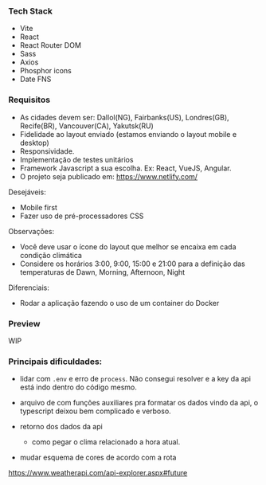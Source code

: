 ### Tech Stack
- Vite
- React
- React Router DOM
- Sass
- Axios
- Phosphor icons
- Date FNS

### Requisitos
- As cidades devem ser: Dallol(NG), Fairbanks(US), Londres(GB), Recife(BR), Vancouver(CA), Yakutsk(RU)
- Fidelidade ao layout enviado (estamos enviando o layout mobile e desktop)
- Responsividade. 
- Implementação de testes unitários
- Framework Javascript a sua escolha. Ex: React, VueJS, Angular.
- O projeto seja publicado em: https://www.netlify.com/

Desejáveis:
  - Mobile first
  - Fazer uso de pré-processadores CSS

Observações:
  - Você deve usar o ícone do layout que melhor se encaixa em cada condição climática
  - Considere os horários 3:00, 9:00, 15:00 e 21:00 para a definição das temperaturas de Dawn, Morning, Afternoon, Night

Diferenciais:
  - Rodar a aplicação fazendo o uso de um container do Docker

### Preview
WIP

### Principais dificuldades:
- lidar com `.env` e erro de `process`. Não consegui resolver e a key da api está indo dentro do código mesmo.

- arquivo de com funções auxiliares pra formatar os dados vindo da api, o typescript deixou bem complicado e verboso.

- retorno dos dados da api
  - como pegar o clima relacionado a hora atual.
- mudar esquema de cores de acordo com a rota

https://www.weatherapi.com/api-explorer.aspx#future